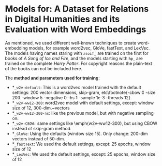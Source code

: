# Models for: A Dataset for Relations in Digital Humanities and its Evaluation with Word Embeddings

As mentioned,
we used different well-known techniques to create word-embedding models, for example word2vec, GloVe, fastText, and LexVec.
The models having names staring with `asoif_` are trained on the first for books of *A Song of Ice and Fire*,
and the models starting with `hp_` are trained on the complete *Harry Potter*. For copyright reasons the plain-text of
the books can not be included here.

The **method and parameters used for training**:
* \*`_w2v-default`: This is a word2vec model trained with the default settings: 200 vector dimensions, skip-gram, etc\footnote{-cbow 0 -size 200 -window 5 -negative 0 -hs 1 -sample 1e-3 -threads 12}.
* \*`_w2v-ww12-300`: word2vec model with default settings, except: window size of 12, 300-dim.~vectors
* \*`_w2v-ww12-300-ns`: like the previous model, but with negative sampling on.
* \*`_w2v-CBOW:` same settings like \emph{w2v-ww12-300}, but using CBOW instead of skip-gram method.
* \*`_GloVe`: Using the defaults (window size 15). Only change: 200-dim vectors instead of 50-dim.
* \*`_fastText`: We used the default settings, except: 25 epochs, window size of 12
* \*`_LexVec`: We used the default settings, except: 25 epochs, window size of 12



